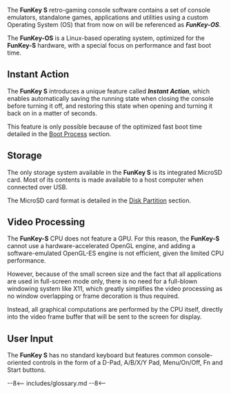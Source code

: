 The **FunKey S** retro-gaming console software contains a set of
console emulators, standalone games, applications and utilities using
a custom Operating System (OS) that from now on will be referenced as
**_FunKey-OS_**.

The **FunKey-OS** is a Linux-based operating system, optimized for the
**FunKey-S** hardware, with a special focus on performance and fast
boot time.

## Instant Action

The **FunKey S** introduces a unique feature called **_Instant
Action_**, which enables automatically saving the running state when
closing the console before turning it off, and restoring this state
when opening and turning it back on in a matter of seconds.

This feature is only possible because of the optimized fast boot time
detailed in the [Boot Process](boot_process/boot_process_intro.md)
section.

## Storage

The only storage system available in the **FunKey S** is its
integrated MicroSD card. Most of its contents is made available to a
host computer when connected over USB.

The MicroSD card format is detailed in the [Disk
Partition](disk_mapping/partition.md) section.

## Video Processing

The **FunKey-S** CPU does not feature a GPU. For this reason, the
**FunKey-S** cannot use a hardware-accelerated OpenGL engine, and
adding a software-emulated OpenGL-ES engine is not efficient, given
the limited CPU performance.

However, because of the small screen size and the fact that all
applications are used in full-screen mode only, there is no need for a
full-blown windowing system like X11, which greatly simplifies the
video processing as no window overlapping or frame decoration is thus
required.

Instead, all graphical computations are performed by the CPU itself,
directly into the video frame buffer that will be sent to the screen
for display.

## User Input

The **FunKey S** has no standard keyboard but features common
console-oriented controls in the form of a D-Pad, A/B/X/Y Pad,
Menu/On/Off, Fn and Start buttons.

--8<--
includes/glossary.md
--8<--

